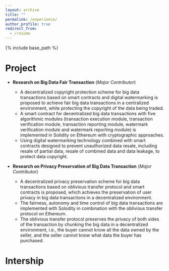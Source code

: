 ```yaml
---
layout: archive
title: ""
permalink: /experience/
author_profile: true
redirect_from:
  - /resume
---
```


{% include base_path %}

Project
======

* **Research on Big Data Fair Transaction** (*Major Contributor*)
  * A decentralized copyright protection scheme for big data transactions based on smart contracts and digital watermarking is proposed to achieve fair big data transactions in a centralized environment, while protecting the copyright of the data being traded.
  * A smart contract for decentralized big data transactions with five algorithmic modules (transaction execution module, transaction verification module, transaction reporting module, watermark verification module and watermark reporting module) is implemented in Solidity on Ethereum with cryptographic approaches.
  * Using digital watermarking technology combined with smart contracts designed to prevent unauthorized data resale, including resale of partial data, resale of combined data and data leakage, to protect data copyright.

* **Research on Privacy Preservation of Big Data Transaction** (*Major Contributor*)
  * A decentralized privacy preservation scheme for big data transactions based on oblivious transfer protocol and smart contracts is proposed, which achieves the preservation of user privacy in big data transactions in a decentralized environment.
  * The fairness, autonomy and time control of big data transactions are implemented with Solodity in combination with the oblivious transfer protocol on Ethereum.
  * The oblivious transfer protocol preserves the privacy of both sides of the transaction by chunking the big data in a decentralized environment, i.e., the buyer cannot know all the data owned by the seller, and the seller cannot know what data the buyer has purchased.



Intership
======

  
